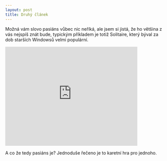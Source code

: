 ```yaml
---
layout: post
title: Druhý článek
---
```

Možná vám slovo pasiáns vůbec nic neříká, ale jsem si jistá, že ho většina z vás nejspíš znát bude, typickým příkladem je totiž Solitaire, který býval za dob starších Windowsů velmi populární.

<iframe width="420" height="315" src="https://www.youtube.com/embed/9cJsXgE2aCw" frameborder="0" allowfullscreen></iframe>

A co že tedy pasiáns je? Jednoduše řečeno je to karetní hra pro jednoho. 
